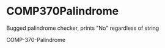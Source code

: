 # COMP370Palindrome
Bugged palindrome checker, prints "No" regardless of string

COMP-370-Palindrome
